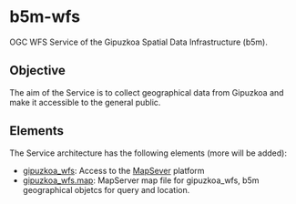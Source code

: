 # b5m-wfs
OGC WFS Service of the Gipuzkoa Spatial Data Infrastructure (b5m).

## Objective

The aim of the Service is to collect geographical data from Gipuzkoa and make it accessible to the general public.

## Elements
The Service architecture has the following elements (more will be added):

- [gipuzkoa_wfs](/gipuzkoa_wfs): Access to the <a href="https://www.mapserver.org/" target="_blank">MapSever</a> platform
- [gipuzkoa_wfs.map](/gipuzkoa_wfs.map): MapServer map file for gipuzkoa_wfs, b5m geographical objetcs for query and location.

